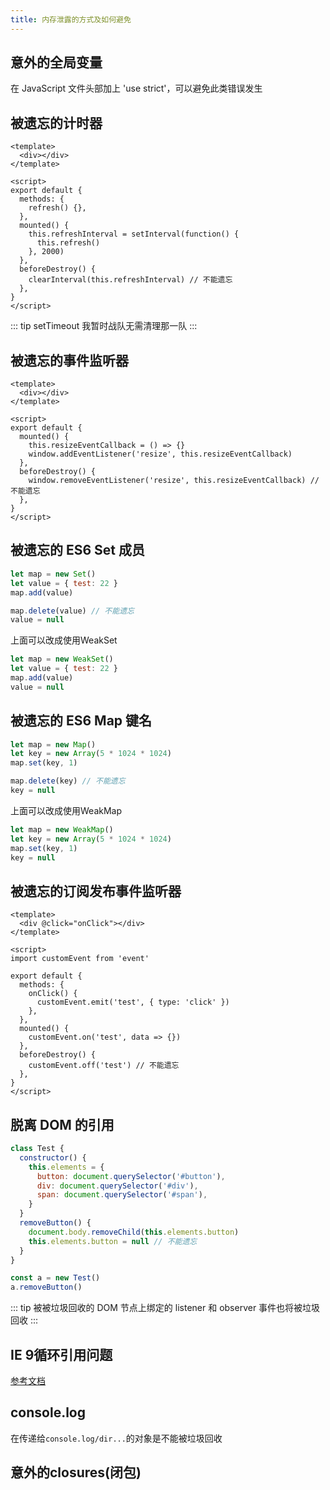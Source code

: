 ```yaml
---
title: 内存泄露的方式及如何避免
---
```


## 意外的全局变量

在 JavaScript 文件头部加上 'use strict'，可以避免此类错误发生

## 被遗忘的计时器

```vue
<template>
  <div></div>
</template>

<script>
export default {
  methods: {
    refresh() {},
  },
  mounted() {
    this.refreshInterval = setInterval(function() {
      this.refresh()
    }, 2000)
  },
  beforeDestroy() {
    clearInterval(this.refreshInterval) // 不能遗忘
  },
}
</script>
```

::: tip
setTimeout 我暂时战队无需清理那一队
:::

## 被遗忘的事件监听器

```vue
<template>
  <div></div>
</template>

<script>
export default {
  mounted() {
    this.resizeEventCallback = () => {}
    window.addEventListener('resize', this.resizeEventCallback)
  },
  beforeDestroy() {
    window.removeEventListener('resize', this.resizeEventCallback) // 不能遗忘
  },
}
</script>
```

## 被遗忘的 ES6 Set 成员

```javascript
let map = new Set()
let value = { test: 22 }
map.add(value)

map.delete(value) // 不能遗忘
value = null
```

上面可以改成使用WeakSet

```javascript
let map = new WeakSet()
let value = { test: 22 }
map.add(value)
value = null
```

## 被遗忘的 ES6 Map 键名

```javascript
let map = new Map()
let key = new Array(5 * 1024 * 1024)
map.set(key, 1)

map.delete(key) // 不能遗忘
key = null
```

上面可以改成使用WeakMap

```javascript
let map = new WeakMap()
let key = new Array(5 * 1024 * 1024)
map.set(key, 1)
key = null
```

## 被遗忘的订阅发布事件监听器

```vue
<template>
  <div @click="onClick"></div>
</template>

<script>
import customEvent from 'event'

export default {
  methods: {
    onClick() {
      customEvent.emit('test', { type: 'click' })
    },
  },
  mounted() {
    customEvent.on('test', data => {})
  },
  beforeDestroy() {
    customEvent.off('test') // 不能遗忘
  },
}
</script>
```

## 脱离 DOM 的引用

```javascript
class Test {
  constructor() {
    this.elements = {
      button: document.querySelector('#button'),
      div: document.querySelector('#div'),
      span: document.querySelector('#span'),
    }
  }
  removeButton() {
    document.body.removeChild(this.elements.button)
    this.elements.button = null // 不能遗忘
  }
}

const a = new Test()
a.removeButton()
```

::: tip
被被垃圾回收的 DOM 节点上绑定的 listener 和 observer 事件也将被垃圾回收
:::

## IE 9循环引用问题

[参考文档](https://www.jianshu.com/p/e3013a39f483)

## console.log

在传递给`console.log/dir...`的对象是不能被垃圾回收

## 意外的closures(闭包)
